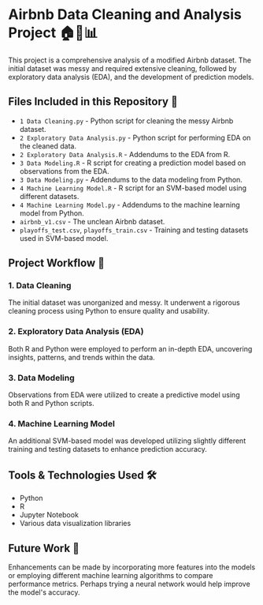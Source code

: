 <html>
</head>
<body>
    <h1>Airbnb Data Cleaning and Analysis Project 🏠🧹📊</h1>
    <p>This project is a comprehensive analysis of a modified Airbnb dataset. The initial dataset was messy and required extensive cleaning, followed by exploratory data analysis (EDA), and the development of prediction models.</p>
    <h2>Files Included in this Repository 📁</h2>
    <ul>
        <li><code>1 Data Cleaning.py</code> - Python script for cleaning the messy Airbnb dataset. </li>
        <li><code>2 Exploratory Data Analysis.py</code> - Python script for performing EDA on the cleaned data. </li>
        <li><code>2 Exploratory Data Analysis.R</code> - Addendums to the EDA from R. </li>
        <li><code>3 Data Modeling.R</code> - R script for creating a prediction model based on observations from the EDA. </li>
        <li><code>3 Data Modeling.py</code> - Addendums to the data modeling from Python. </li>
        <li><code>4 Machine Learning Model.R</code> - R script for an SVM-based model using different datasets. </li>
        <li><code>4 Machine Learning Model.py</code> - Addendums to the machine learning model from Python. </li>
        <li><code>airbnb_v1.csv</code> - The unclean Airbnb dataset. </li>
        <li><code>playoffs_test.csv</code>, <code>playoffs_train.csv</code> - Training and testing datasets used in SVM-based model. </li>
    </ul>
    <h2>Project Workflow 📝</h2>
    <h3>1. Data Cleaning </h3>
    <p>The initial dataset was unorganized and messy. It underwent a rigorous cleaning process using Python to ensure quality and usability.</p>
    <h3>2. Exploratory Data Analysis (EDA) </h3>
    <p>Both R and Python were employed to perform an in-depth EDA, uncovering insights, patterns, and trends within the data.</p>
    <h3>3. Data Modeling </h3>
    <p>Observations from EDA were utilized to create a predictive model using both R and Python scripts.</p>
    <h3>4. Machine Learning Model </h3>
    <p>An additional SVM-based model was developed utilizing slightly different training and testing datasets to enhance prediction accuracy.</p>
    <h2>Tools & Technologies Used 🛠</h2>
    <ul>
        <li>Python </li>
        <li>R </li>
        <li>Jupyter Notebook </li>
        <li>Various data visualization libraries </li>
    </ul>
    <h2>Future Work 🚧</h2>
    <p>Enhancements can be made by incorporating more features into the models or employing different machine learning algorithms to compare performance metrics. Perhaps trying a neural network would help improve the model's accuracy. </p>
</body>
</html>
